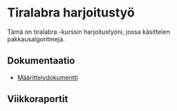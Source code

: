 # Tiralabra harjoitustyö

Tämä on tiralabra -kurssin harjoitustyöni, jossa käsittelen pakkausalgoritmeja.

## Dokumentaatio

- [Määrittelydokumentti](./Dokumentaatio/maarittelydokumentti.md)

## Viikkoraportit